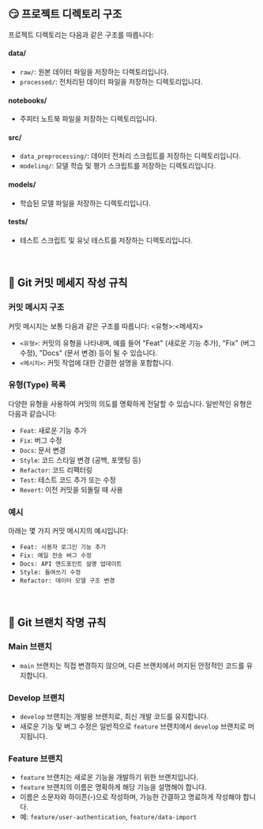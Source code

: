 ## 😏 프로젝트 디렉토리 구조

프로젝트 디렉토리는 다음과 같은 구조를 따릅니다:

#### data/

- `raw/`: 원본 데이터 파일을 저장하는 디렉토리입니다.
- `processed/`: 전처리된 데이터 파일을 저장하는 디렉토리입니다.

#### notebooks/

- 주피터 노트북 파일을 저장하는 디렉토리입니다.

#### src/

- `data_preprocessing/`: 데이터 전처리 스크립트를 저장하는 디렉토리입니다.
- `modeling/`: 모델 학습 및 평가 스크립트를 저장하는 디렉토리입니다.

#### models/

- 학습된 모델 파일을 저장하는 디렉토리입니다.

#### tests/

- 테스트 스크립트 및 유닛 테스트를 저장하는 디렉토리입니다.

<br>

## 🤔 Git 커밋 메세지 작성 규칙

### 커밋 메시지 구조

커밋 메시지는 보통 다음과 같은 구조를 따릅니다: <유형>:<메세지>

- `<유형>`: 커밋의 유형을 나타내며, 예를 들어 "Feat" (새로운 기능 추가), "Fix" (버그 수정), "Docs" (문서 변경) 등이 될 수 있습니다.
- `<메시지>`: 커밋 작업에 대한 간결한 설명을 포함합니다.

### 유형(Type) 목록

다양한 유형을 사용하여 커밋의 의도를 명확하게 전달할 수 있습니다. 일반적인 유형은 다음과 같습니다:

- `Feat`: 새로운 기능 추가
- `Fix`: 버그 수정
- `Docs`: 문서 변경
- `Style`: 코드 스타일 변경 (공백, 포맷팅 등)
- `Refactor`: 코드 리팩터링
- `Test`: 테스트 코드 추가 또는 수정
- `Revert`: 이전 커밋을 되돌릴 때 사용

### 예시

아래는 몇 가지 커밋 메시지의 예시입니다:

- `Feat: 사용자 로그인 기능 추가`
- `Fix: 메일 전송 버그 수정`
- `Docs: API 엔드포인트 설명 업데이트`
- `Style: 들여쓰기 수정`
- `Refactor: 데이터 모델 구조 변경`

<br>

## 🤗 Git 브랜치 작명 규칙

### Main 브랜치

- `main` 브랜치는 직접 변경하지 않으며, 다른 브랜치에서 머지된 안정적인 코드를 유지합니다.

### Develop 브랜치

- `develop` 브랜치는 개발용 브랜치로, 최신 개발 코드를 유지합니다.
- 새로운 기능 및 버그 수정은 일반적으로 `feature` 브랜치에서 `develop` 브랜치로 머지됩니다.

### Feature 브랜치

- `feature` 브랜치는 새로운 기능을 개발하기 위한 브랜치입니다.
- `feature` 브랜치의 이름은 명확하게 해당 기능을 설명해야 합니다.
- 이름은 소문자와 하이픈(-)으로 작성하며, 가능한 간결하고 명료하게 작성해야 합니다.
- 예: `feature/user-authentication`, `feature/data-import`
